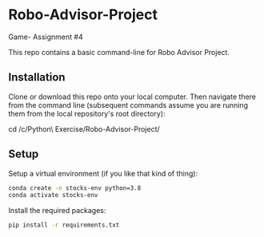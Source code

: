 # Robo-Advisor-Project
Game- Assignment #4 

This repo contains a basic command-line for Robo Advisor Project. 
## Installation
Clone or download this repo onto your local computer.
Then navigate there from the command line (subsequent commands assume you are running them from the local repository's root directory):

cd /c/Python\ Exercise/Robo-Advisor-Project/

## Setup
Setup a virtual environment (if you like that kind of thing):
```sh
conda create -n stocks-env python=3.8 
conda activate stocks-env
```
Install the required packages:
```sh 
pip install -r requirements.txt 